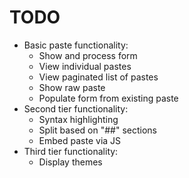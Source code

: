 # TODO

- Basic paste functionality:
  - Show and process form
  - View individual pastes
  - View paginated list of pastes
  - Show raw paste
  - Populate form from existing paste
- Second tier functionality:
  - Syntax highlighting
  - Split based on "##" sections
  - Embed paste via JS
- Third tier functionality:
  - Display themes
